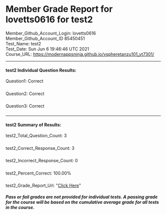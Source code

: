 # Member Grade Report for lovetts0616 for test2  
   
Member_Github_Account_Login: lovetts0616  
Member_Github_Account_ID 85450451  
Test_Name: test2  
Test_Date: Sun Jun  6 19:46:46 UTC 2021  
Course_URL: https://modernappsninja.github.io/vspheretanzu101_vt7301/  
   
---  
#### test2 Individual Question Results:  
Question1: Correct  
#####  
Question2: Correct  
#####  
Question3: Correct  
#####  
---  
#### test2 Summary of Results:  
test2_Total_Question_Count: 3  
#####  
test2_Correct_Response_Count: 3  
#####  
test2_Incorrect_Response_Count: 0  
#####  
test2_Percent_Correct: 100.00%  
#####  
test2_Grade_Report_Url: "[Click Here](https://github.com/modernappsninjas/lovetts0616/blob/main/static/userdata/courses/vspheretanzu101_vt7301/grade_report.pr562.test2.md)"
##### Pass or fail grades are not provided for individual tests. A passing grade for the course will be based on the cumulative average grade for all tests in the course.  
